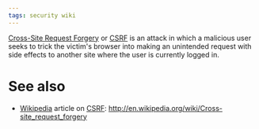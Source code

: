 ```yaml
---
tags: security wiki
---
```


[Cross-Site Request Forgery](/wiki/Cross-Site_Request_Forgery) or [CSRF](/wiki/CSRF) is an attack in which a malicious user seeks to trick the victim's browser into making an unintended request with side effects to another site where the user is currently logged in.

# See also

-   [Wikipedia](/wiki/Wikipedia) article on [CSRF](/wiki/CSRF): <http://en.wikipedia.org/wiki/Cross-site_request_forgery>
